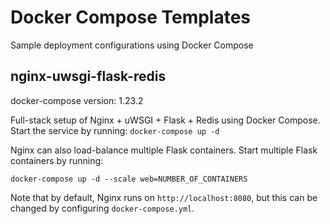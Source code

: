 # Docker Compose Templates

Sample deployment configurations using Docker Compose

## nginx-uwsgi-flask-redis

docker-compose version: 1.23.2

Full-stack setup of Nginx + uWSGI + Flask + Redis using Docker Compose. Start the service by running: `docker-compose up -d`

Nginx can also load-balance multiple Flask containers. Start multiple Flask containers by running:

`docker-compose up -d --scale web=NUMBER_OF_CONTAINERS`

Note that by default, Nginx runs on `http://localhost:8080`, but this can be changed by configuring `docker-compose.yml`.